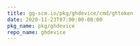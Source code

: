 ```yaml
---
title: gg-scm.io/pkg/ghdevice/cmd/ghtoken
date: 2020-11-23T07:00:00-08:00
pkg_name: pkg/ghdevice
repo_name: ghdevice
---
```


